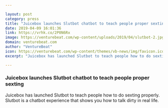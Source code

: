 ```yaml
---

layout: post
category: press
title: "Juicebox launches Slutbot chatbot to teach people proper sexting"
date: 2019-04-09 16:01:36
link: https://vrhk.co/2P0N6Rx
image: https://venturebeat.com/wp-content/uploads/2019/04/slutbot-2.jpg?w=1200&strip=all
domain: venturebeat.com
author: "VentureBeat"
icon: https://venturebeat.com/wp-content/themes/vb-news/img/favicon.ico
excerpt: "Juicebox has launched Slutbot to teach people how to do sexting properly. Slutbot is a chatbot experience that shows you how to talk dirty in real life. "

---
```


### Juicebox launches Slutbot chatbot to teach people proper sexting

Juicebox has launched Slutbot to teach people how to do sexting properly. Slutbot is a chatbot experience that shows you how to talk dirty in real life. 